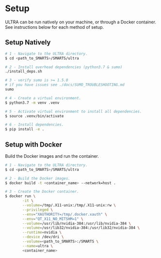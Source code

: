 # Setup

ULTRA can be run natively on your machine, or through a Docker container. See instructions below for each method of setup.

## Setup Natively

```sh
# 1 - Navigate to the ULTRA directory.
$ cd <path_to_SMARTS>/SMARTS/ultra

# 2 - Install overhead dependencies (python3.7 & sumo)
./install_deps.sh

# 3 - verify sumo is >= 1.5.0
# if you have issues see ./docs/SUMO_TROUBLESHOOTING.md
sumo

# 4 - Create a virtual environment.
$ python3.7 -m venv .venv

# 5 - Activate virtual environment to install all dependencies.
$ source .venv/bin/activate

# 6 - Install dependencies.
$ pip install -e .
```

## Setup with Docker

Build the Docker images and run the container.
```sh
# 1 - Navigate to the ULTRA directory.
$ cd <path_to_SMARTS>/SMARTS/ultra

# 2 - Build the Docker images.
$ docker build -t <container_name> --network=host .

# 3 - Create the Docker container.
$ docker run \
        -it \
        --volume=/tmp/.X11-unix:/tmp/.X11-unix:rw \
        --privileged \
        --env="XAUTHORITY=/tmp/.docker.xauth" \
        --env="QT_X11_NO_MITSHM=1" \
        --volume=/usr/lib/nvidia-384:/usr/lib/nvidia-384 \
        --volume=/usr/lib32/nvidia-384:/usr/lib32/nvidia-384 \
        --runtime=nvidia \
        --device /dev/dri \
        --volume=<path_to_SMARTS>:/SMARTS \
        --name=ultra \
        <container_name>
```
